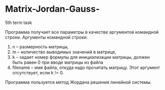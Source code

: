 # Matrix-Jordan-Gauss-
5th term task

Программа получает все параметры в качестве аргументов командной строки.
 Аргументы командной строки:
1) n – размерность матрицы,
2) m – количество выводимых значений в матрице,
3) k – задает номер формулы для инициализации матрицы, должен быть равен 0 при
вводе матрицы из файла
4) filename – имя файла, откуда надо прочитать матрицу. Этот аргумент отсутствует,
если k != 0.

Программа пользуется метод Жордана решения линейной системы.